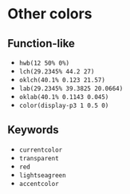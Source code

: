 # Other colors

## Function-like

* `hwb(12 50% 0%)`
* `lch(29.2345% 44.2 27)`
* `oklch(40.1% 0.123 21.57)`
* `lab(29.2345% 39.3825 20.0664)`
* `oklab(40.1% 0.1143 0.045)`
* `color(display-p3 1 0.5 0)`

## Keywords

* `currentcolor`
* `transparent`
* `red`
* `lightseagreen`
* `accentcolor`
